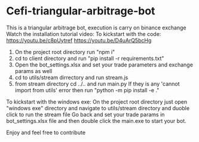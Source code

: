 # Cefi-triangular-arbitrage-bot
This is a triangular arbitrage bot, execution is carry on binance exchange
Watch the installation tutorial video:
To kickstart with the code: https://youtu.be/c8pUytref https://youtu.be/D4uArQ5bcHg

1. On the project root directory run "npm i"
2. cd to client directory and run "pip install -r requirements.txt"
3. Open the bot_settings.xlsx and set your trade parameters and exchange params as well
4. cd to utils/stream dirrectory and run stream.js
5. from stream directory  cd ../.. and run main.py
   If they is any 'cannot import from utils' error then run  "python -m pip install -e ."

To kickstart with the windows exe:
On the project root directory just open "windows exe" directory and navigate to utils/stream directory and duoble click to run the stream file
Go back and set your trade params in bot_settings.xlsx file and then double click the main.exe to start your bot.

Enjoy and feel free to contribute
